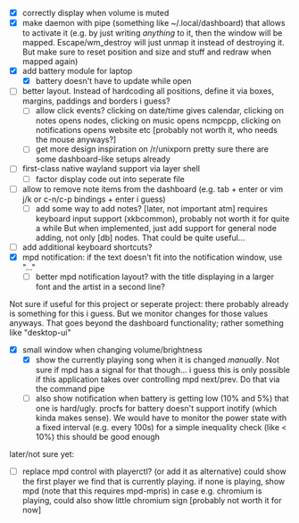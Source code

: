 - [x] correctly display when volume is muted
- [x] make daemon with pipe (something like ~/.local/dashboard) that
      allows to activate it (e.g. by just writing *anything* to it,
	  then the window will be mapped. Escape/wm_destroy will just unmap
	  it instead of destroying it. But make sure to reset position and size
	  and stuff and redraw when mapped again)
- [x] add battery module for laptop
	- [x] battery doesn't have to update while open
- [ ] better layout. Instead of hardcoding all positions, define it via
      boxes, margins, paddings and borders i guess?
	- [ ] allow click events? clicking on date/time gives calendar,
	      clicking on notes opens nodes, clicking on music opens
		  ncmpcpp, clicking on notifications opens website etc
		  [probably not worth it, who needs the mouse anyways?]
	- [ ] get more design inspiration on /r/unixporn
	      pretty sure there are some dashboard-like setups already
- [ ] first-class native wayland support via layer shell
	- [ ] factor display code out into seperate file
- [ ] allow to remove note items from the dashboard (e.g. tab + enter
      or vim j/k or c-n/c-p bindings + enter i guess)
	- [ ] add some way to add notes? [later, not important atm]
	      requires keyboard input support (xkbcommon), probably not worth
		  it for quite a while
		  But when implemented, just add support for general node adding,
		  not only [db] nodes. That could be quite useful...
- [ ] add additional keyboard shortcuts?
- [x] mpd notification: if the text doesn't fit into the
      notification window, use "..."
	- [ ] better mpd notification layout? with the title displaying
	      in a larger font and the artist in a second line?

Not sure if useful for this project or seperate project:
there probably already is something for this i guess.
But we monitor changes for those values anyways.
That goes beyond the dashboard functionality; rather something
like "desktop-ui"

- [x] small window when changing volume/brightness
	- [x] show the currently playing song when it is changed
	      *manually*. Not sure if mpd has a signal for that though...
		  i guess this is only possible if this application takes
		  over controlling mpd next/prev. Do that via the command pipe
	- [ ] also show notification when battery is getting low (10% and 5%)
	      that one is hard/ugly. procfs for battery doesn't support
		  inotify (which kinda makes sense). We would have to monitor
		  the power state with a fixed interval (e.g. every 100s)
		  for a simple inequality check (like < 10%) this should
		  be good enough

later/not sure yet:
- [ ] replace mpd control with playerctl? (or add it as alternative)
      could show the first player we find that is currently playing.
	  if none is playing, show mpd (note that this requires mpd-mpris)
	  in case e.g. chromium is playing, could also show
	  little chromium sign
	  [probably not worth it for now]
